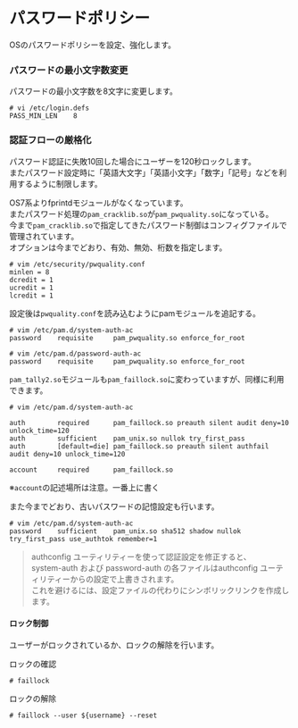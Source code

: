 # パスワードポリシー
OSのパスワードポリシーを設定、強化します。  

### パスワードの最小文字数変更
パスワードの最小文字数を8文字に変更します。  

```
# vi /etc/login.defs
PASS_MIN_LEN    8
```

### 認証フローの厳格化
パスワード認証に失敗10回した場合にユーザーを120秒ロックします。  
またパスワード設定時に「英語大文字」「英語小文字」「数字」「記号」などを利用するように制限します。  

OS7系よりfprintdモジュールがなくなっています。  
またパスワード処理の`pam_cracklib.so`が`pam_pwquality.so`になっている。  
今まで`pam_cracklib.so`で指定してきたパスワード制御はコンフィグファイルで管理されています。  
オプションは今までどおり、有効、無効、桁数を指定します。  

```
# vim /etc/security/pwquality.conf
minlen = 8
dcredit = 1
ucredit = 1
lcredit = 1
```

設定後は`pwquality.conf`を読み込むようにpamモジュールを追記する。  

```
# vim /etc/pam.d/system-auth-ac
password    requisite     pam_pwquality.so enforce_for_root
```

```
# vim /etc/pam.d/password-auth-ac
password    requisite     pam_pwquality.so enforce_for_root
```

`pam_tally2.so`モジュールも`pam_faillock.so`に変わっていますが、同様に利用できます。  

```
# vim /etc/pam.d/system-auth-ac

auth        required      pam_faillock.so preauth silent audit deny=10 unlock_time=120
auth        sufficient    pam_unix.so nullok try_first_pass
auth        [default=die] pam_faillock.so preauth silent authfail audit deny=10 unlock_time=120

account     required      pam_faillock.so
```

※`account`の記述場所は注意。一番上に書く  

また今までどおり、古いパスワードの記憶設定も行います。  

```
# vim /etc/pam.d/system-auth-ac
password    sufficient    pam_unix.so sha512 shadow nullok try_first_pass use_authtok remember=1
```

>authconfig ユーティリティーを使って認証設定を修正すると、  
system-auth および password-auth の各ファイルはauthconfig ユーティリティーからの設定で上書きされます。  
これを避けるには、設定ファイルの代わりにシンボリックリンクを作成します。

#### ロック制御
ユーザーがロックされているか、ロックの解除を行います。  

ロックの確認  

```
# faillock
```

ロックの解除  

```
# faillock --user ${username} --reset
```
